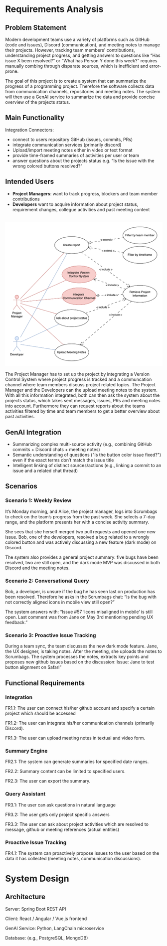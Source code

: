 # Requirements Analysis

## Problem Statement
Modern development teams use a variety of platforms such as GitHub (code and issues), Discord (communication), and meeting notes to manage their projects. However, tracking team members' contributions, understanding project progress, and getting answers to questions like “Has issue X been resolved?” or “What has Person Y done this week?” requires manually combing through disparate sources, which is inefficient and error-prone.

The goal of this project is to create a system that can summarize the progress of a programming project. Therefore the software collects data from communication channels, repositories and meeting notes. The system will then use a GenAI service to summarize the data and provide concise overview of the projects status. 

## Main Functionality
Integration Connectors:
- connect to users repository GitHub (issues, commits, PRs)
- integrate communication services (primarily discord)
- Upload/import meeting notes either in video or text format
- provide time-framed summaries of activities per user or team
- answer questions about the projects status e.g. “Is the issue with the wrong colored buttons resolved?”

## Intended Users
- **Project Managers**:  want to track progress, blockers and team member contributions
- **Developers** want to acquire information about project status, requirement changes, collegue activities and past meeting content

\
![](./docs/usecase.drawio.png)

The Project Manager has to set up the project by integrating a Version Control System where project progress is tracked and a communcation channel where team members discuss project related topics. The Project Manager and the Developers can the upload meeting notes to the system. With all this information integrated, both can then ask the system about the projects status, which takes sent messages, issues, PRs and meeting notes into account. Furthermore they can request reports about the teams activities filtered by time and team members to get a better overview about past activities.

## GenAI Integration
- Summarizing complex multi-source activity (e.g., combining GitHub commits + Discord chats + meeting notes)
- Semantic understanding of questions ("Is the button color issue fixed?") even if the exact terms don’t match the issue title
- Intelligent linking of distinct sources/actions (e.g., linking a commit to an issue and a related chat thread)

## Scenarios
### Scenario 1: Weekly Review
It’s Monday morning, and Alice, the project manager, logs into Scrumbags to check on the team’s progress from the past week. She selects a 7-day range, and the platform presents her with a concise activity summary.

She sees that she herself merged two pull requests and opened one new issue. Bob, one of the developers, resolved a bug related to a wrongly colored button and was actively discussing a new feature (dark mode) on Discord.

The system also provides a general project summary: five bugs have been resolved, two are still open, and the dark mode MVP was discussed in both Discord and the meeting notes.


### Scenario 2: Conversational Query
Bob, a developer, is unsure if the bug he has seen last on production has been resolved. Therefore he asks in the Scrumbags chat:
“Is the bug with not correctly aligned icons in mobile view still open?”

The system answers with:
“Issue #57 ‘Icons misaligned in mobile’ is still open. Last comment was from Jane on May 3rd mentioning pending UX feedback.”

### Scenario 3: Proactive Issue Tracking
During a team sync, the team discusses the new dark mode feature. Jane, the UX designer, is taking notes. After the meeting, she uploads the notes to Scrumbags. The system processes the notes, extracts key points and proposes new github issues based on the discussion:
Issue: Jane to test button alignment on Safari”

## Functional Requirements
### Integration
FR1.1: The user can connect his/her github account and specify a certain project which should be accessed

FR1.2: The user can integrate his/her communication channels (primarily Discord).

FR1.3: The user can upload meeting notes in textual and video form.

### Summary Engine
FR2.1: The system can generate summaries for specified date ranges.

FR2.2: Summary content can be limited to specified users.

FR2.3: The user can export the summary.

### Query Assistant
FR3.1: The user can ask questions in natural language

FR3.2: The user gets only project specific answers

FR3.3: The user can ask about project activities which are resolved to message, github or meeting references (actual entities)

### Proactive Issue Tracking
FR4.1: The system can proactively propose issues to the user based on the data it has collected (meeting notes, communication discussions).

# System Design

## Architecture
Server: Spring Boot REST API

Client: React / Angular / Vue.js frontend

GenAI Service: Python, LangChain microservice

Database: (e.g., PostgreSQL, MongoDB)
